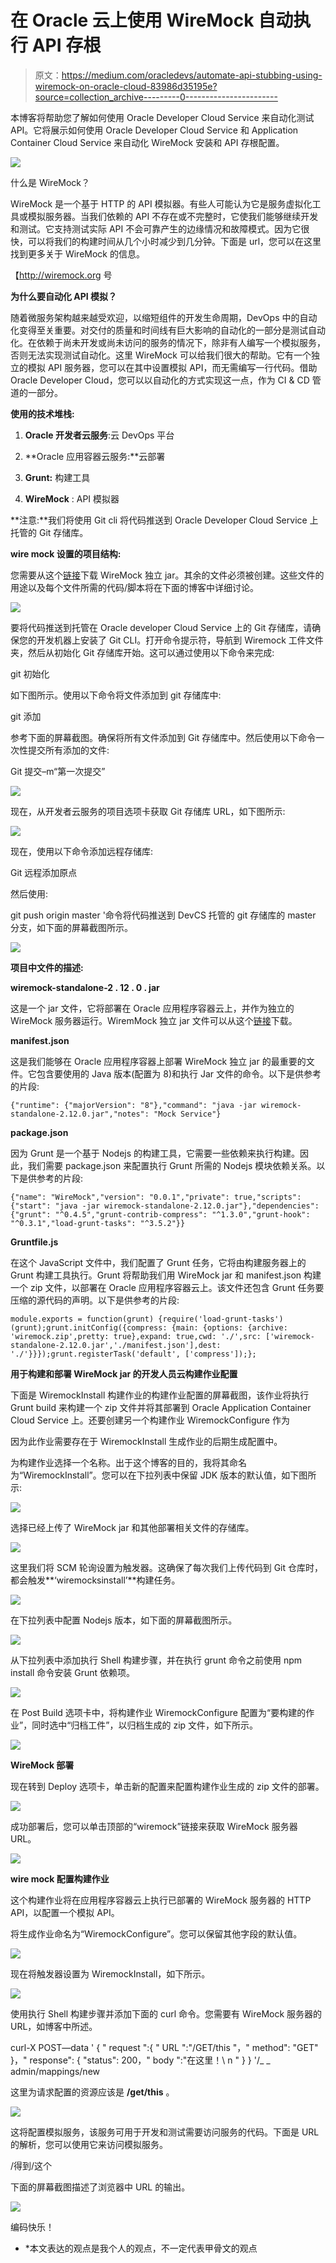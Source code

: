 # 在 Oracle 云上使用 WireMock 自动执行 API 存根

> 原文：<https://medium.com/oracledevs/automate-api-stubbing-using-wiremock-on-oracle-cloud-83986d35195e?source=collection_archive---------0----------------------->

本博客将帮助您了解如何使用 Oracle Developer Cloud Service 来自动化测试 API。它将展示如何使用 Oracle Developer Cloud Service 和 Application Container Cloud Service 来自动化 WireMock 安装和 API 存根配置。

![](img/6e6c221ab472f8f561a52b86921bbac1.png)

什么是 WireMock？

WireMock 是一个基于 HTTP 的 API 模拟器。有些人可能认为它是服务虚拟化工具或模拟服务器。当我们依赖的 API 不存在或不完整时，它使我们能够继续开发和测试。它支持测试实际 API 不会可靠产生的边缘情况和故障模式。因为它很快，可以将我们的构建时间从几个小时减少到几分钟。下面是 url，您可以在这里找到更多关于 WireMock 的信息。

【http://wiremock.org 号

**为什么要自动化 API 模拟？**

随着微服务架构越来越受欢迎，以缩短组件的开发生命周期，DevOps 中的自动化变得至关重要。对交付的质量和时间线有巨大影响的自动化的一部分是测试自动化。在依赖于尚未开发或尚未访问的服务的情况下，除非有人编写一个模拟服务，否则无法实现测试自动化。这里 WireMock 可以给我们很大的帮助。它有一个独立的模拟 API 服务器，您可以在其中设置模拟 API，而无需编写一行代码。借助 Oracle Developer Cloud，您可以以自动化的方式实现这一点，作为 CI & CD 管道的一部分。

**使用的技术堆栈:**

1. **Oracle 开发者云服务**:云 DevOps 平台

2. **Oracle 应用容器云服务:**云部署

3. **Grunt:** 构建工具

4. **WireMock** : API 模拟器

**注意:**我们将使用 Git cli 将代码推送到 Oracle Developer Cloud Service 上托管的 Git 存储库。

**wire mock 设置的项目结构:**

您需要从这个[链接](http://repo1.maven.org/maven2/com/github/tomakehurst/wiremock-standalone/2.12.0/wiremock-standalone-2.12.0.jar)下载 WireMock 独立 jar。其余的文件必须被创建。这些文件的用途以及每个文件所需的代码/脚本将在下面的博客中详细讨论。

![](img/4c75a33012472abbf529d58effa65c42.png)

要将代码推送到托管在 Oracle developer Cloud Service 上的 Git 存储库，请确保您的开发机器上安装了 Git CLI。打开命令提示符，导航到 Wiremock 工件文件夹，然后从初始化 Git 存储库开始。这可以通过使用以下命令来完成:

git 初始化

如下图所示。使用以下命令将文件添加到 git 存储库中:

git 添加

参考下面的屏幕截图。确保将所有文件添加到 Git 存储库中。然后使用以下命令一次性提交所有添加的文件:

Git 提交–m“第一次提交”

![](img/14b190ed763424477cce3aa32b994fe5.png)

现在，从开发者云服务的项目选项卡获取 Git 存储库 URL，如下图所示:

![](img/1d2748907a16114fc0cda844c7e47008.png)

现在，使用以下命令添加远程存储库:

Git 远程添加原点

然后使用:

git push origin master '命令将代码推送到 DevCS 托管的 git 存储库的 master 分支，如下面的屏幕截图所示。

![](img/245b8fb3228749acf7a2d3e8a6c4f8f9.png)

**项目中文件的描述:**

**wiremock-standalone-2 . 12 . 0 . jar**

这是一个 jar 文件，它将部署在 Oracle 应用程序容器云上，并作为独立的 WireMock 服务器运行。WiremMock 独立 jar 文件可以从这个[链接](http://repo1.maven.org/maven2/com/github/tomakehurst/wiremock-standalone/2.12.0/wiremock-standalone-2.12.0.jar)下载。

**manifest.json**

这是我们能够在 Oracle 应用程序容器上部署 WireMock 独立 jar 的最重要的文件。它包含要使用的 Java 版本(配置为 8)和执行 Jar 文件的命令。以下是供参考的片段:

```
{"runtime": {"majorVersion": "8"},"command": "java -jar wiremock-standalone-2.12.0.jar","notes": "Mock Service"}
```

**package.json**

因为 Grunt 是一个基于 Nodejs 的构建工具，它需要一些依赖来执行构建。因此，我们需要 package.json 来配置执行 Grunt 所需的 Nodejs 模块依赖关系。以下是供参考的片段:

```
{"name": "WireMock","version": "0.0.1","private": true,"scripts": {"start": "java -jar wiremock-standalone-2.12.0.jar"},"dependencies": {"grunt": "^0.4.5","grunt-contrib-compress": "^1.3.0","grunt-hook": "^0.3.1","load-grunt-tasks": "^3.5.2"}}
```

**Gruntfile.js**

在这个 JavaScript 文件中，我们配置了 Grunt 任务，它将由构建服务器上的 Grunt 构建工具执行。Grunt 将帮助我们用 WireMock jar 和 manifest.json 构建一个 zip 文件，以部署在 Oracle 应用程序容器云上。该文件还包含 Grunt 任务要压缩的源代码的声明。以下是供参考的片段:

```
module.exports = function(grunt) {require('load-grunt-tasks')(grunt);grunt.initConfig({compress: {main: {options: {archive: 'wiremock.zip',pretty: true},expand: true,cwd: './',src: ['wiremock-standalone-2.12.0.jar','./manifest.json'],dest: './'}}});grunt.registerTask('default', ['compress']);};
```

**用于构建和部署 WireMock jar 的开发人员云构建作业配置**

下面是 WiremockInstall 构建作业的构建作业配置的屏幕截图，该作业将执行 Grunt build 来构建一个 zip 文件并将其部署到 Oracle Application Container Cloud Service 上。还要创建另一个构建作业 WiremockConfigure 作为

因为此作业需要存在于 WiremockInstall 生成作业的后期生成配置中。

为构建作业选择一个名称。出于这个博客的目的，我将其命名为“WiremockInstall”。您可以在下拉列表中保留 JDK 版本的默认值，如下图所示:

![](img/216db3f17886f7e92a5325d94183d873.png)

选择已经上传了 WireMock jar 和其他部署相关文件的存储库。

![](img/a37ab079afcd59f3e5961abec620a726.png)

这里我们将 SCM 轮询设置为触发器。这确保了每次我们上传代码到 Git 仓库时，都会触发**‘wiremocksinstall’**构建任务。

![](img/a46e52257db41dad1e77ef23d9262495.png)

在下拉列表中配置 Nodejs 版本，如下面的屏幕截图所示。

![](img/065cc87b08ab7bb775c823cce31d75b6.png)

从下拉列表中添加执行 Shell 构建步骤，并在执行 grunt 命令之前使用 npm install 命令安装 Grunt 依赖项。

![](img/d76da0a65f177f744bc0e6123d0a91b0.png)

在 Post Build 选项卡中，将构建作业 WiremockConfigure 配置为“要构建的作业”，同时选中“归档工件”，以归档生成的 zip 文件，如下所示。

![](img/79ec080d27e8ccbbae33eb546d126150.png)

**WireMock 部署**

现在转到 Deploy 选项卡，单击新的配置来配置构建作业生成的 zip 文件的部署。

![](img/01541af1bb8516758619c373e6dacdea.png)

成功部署后，您可以单击顶部的“wiremock”链接来获取 WireMock 服务器 URL。

![](img/f01ee5c76be856be1eba105f0b88eee3.png)

**wire mock 配置构建作业**

这个构建作业将在应用程序容器云上执行已部署的 WireMock 服务器的 HTTP API，以配置一个模拟 API。

将生成作业命名为“WiremockConfigure”。您可以保留其他字段的默认值。

![](img/5fe9d648b02e29bacadbf277766c12d0.png)

现在将触发器设置为 WiremockInstall，如下所示。

![](img/b9a70a96fffce3040b1380fcd10e92db.png)

使用执行 Shell 构建步骤并添加下面的 curl 命令。您需要有 WireMock 服务器的 URL，如博客中所述。

curl-X POST—data ' { " request ":{ " URL ":"/GET/this "，" method": "GET" }，" response": { "status": 200，" body ":"在这里！\ n " } } '<wiremock server="" url="">/_ _ admin/mappings/new</wiremock>

这里为请求配置的资源应该是 **/get/this** 。

![](img/0ffde1cd77967b352cdfcf92c724cff1.png)

这将配置模拟服务，该服务可用于开发和测试需要访问服务的代码。下面是 URL 的解析，您可以使用它来访问模拟服务。

<wiremock server="" url="">/得到/这个</wiremock>

下面的屏幕截图描述了浏览器中 URL 的输出。

![](img/e813d5654c323a4d5107a089dab148e6.png)

编码快乐！

* *本文表达的观点是我个人的观点，不一定代表甲骨文的观点